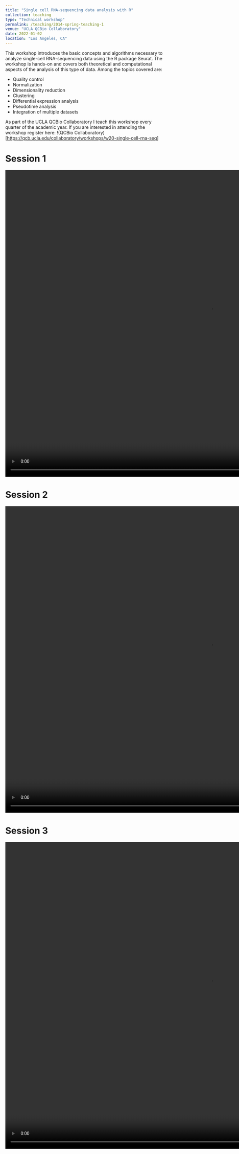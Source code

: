 ```yaml
---
title: "Single cell RNA-sequencing data analysis with R"
collection: teaching
type: "Technical workshop"
permalink: /teaching/2014-spring-teaching-1
venue: "UCLA QCBio Collaboratory"
date: 2022-01-02
location: "Los Angeles, CA"
---
```


This workshop introduces the basic concepts and algorithms necessary to analyze single-cell RNA-sequencing data using the R package Seurat. The workshop is hands-on and covers both theoretical and computational aspects of the analysis of this type of data. Among the topics covered are:

- Quality control 
- Normalization
- Dimensionality reduction
- Clustering
- Differential expression analysis
- Pseudotime analysis
- Integration of multiple datasets

As part of the UCLA QCBio Collaboratory I teach this workshop every quarter of the academic year. If you are interested in attending the workshop register here:
!(QCBio Collaboratory)[https://qcb.ucla.edu/collaboratory/workshops/w20-single-cell-rna-seq]
 

Session 1
======

<video width="1280" height="960" controls>
  <source src="https://www.youtube.com/watch?v=G-XmYchwmgc" type="video/mp4">
</video>

Session 2
======
<video width="1280" height="960" controls>
  <source src="https://www.youtube.com/watch?v=OYO2_6td7Os&t" type="video/mp4">
</video>

Session 3
======
<video width="1280" height="960" controls>
  <source src="https://www.youtube.com/watch?v=nu-APoGNAzk&t" type="video/mp4">
</video>